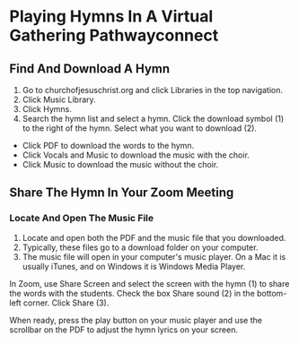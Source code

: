# Playing Hymns In A Virtual Gathering Pathwayconnect

## Find And Download A Hymn

1. Go to churchofjesuschrist.org and click Libraries in the top navigation.
2. Click Music Library.
3. Click Hymns.
4. Search the hymn list and select a hymn. Click the download symbol (1) to the right of the hymn. Select what you want to download (2).

- Click PDF to download the words to the hymn.
- Click Vocals and Music to download the music with the choir.
- Click Music to download the music without the choir.

## Share The Hymn In Your Zoom Meeting

### Locate And Open The Music File

1. Locate and open both the PDF and the music file that you downloaded.
2. Typically, these files go to a download folder on your computer.
3. The music file will open in your computer's music player. On a Mac it is usually iTunes, and on Windows it is Windows Media Player.

In Zoom, use Share Screen and select the screen with the hymn (1) to share the words with the students. Check the box Share sound (2) in the bottom-left corner. Click Share (3).

When ready, press the play button on your music player and use the scrollbar on the PDF to adjust the hymn lyrics on your screen.

